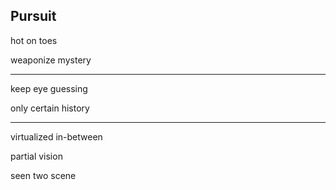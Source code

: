 ## Pursuit

hot on toes

weaponize mystery

---

keep eye guessing

only certain history

---

virtualized in-between

partial vision

seen two scene
